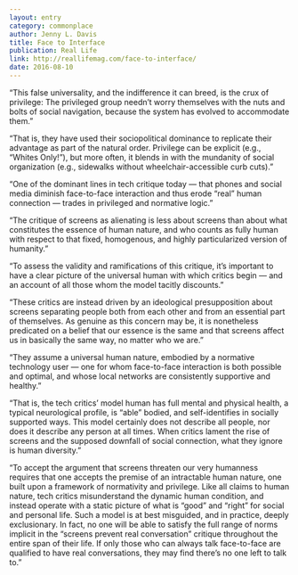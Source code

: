 ```yaml
---
layout: entry
category: commonplace
author: Jenny L. Davis
title: Face to Interface
publication: Real Life
link: http://reallifemag.com/face-to-interface/
date: 2016-08-10
---
```


“This false universality, and the indifference it can breed, is the crux of privilege: The privileged group needn’t worry themselves with the nuts and bolts of social navigation, because the system has evolved to accommodate them.”

“That is, they have used their sociopolitical dominance to replicate their advantage as part of the natural order. Privilege can be explicit (e.g., “Whites Only!”), but more often, it blends in with the mundanity of social organization (e.g., sidewalks without wheelchair-accessible curb cuts).”

“One of the dominant lines in tech critique today — that phones and social media diminish face-to-face interaction and thus erode “real” human connection — trades in privileged and normative logic.”

“The critique of screens as alienating is less about screens than about what constitutes the essence of human nature, and who counts as fully human with respect to that fixed, homogenous, and highly particularized version of humanity.”

“To assess the validity and ramifications of this critique, it’s important to have a clear picture of the universal human with which critics begin — and an account of all those whom the model tacitly discounts.”

“These critics are instead driven by an ideological presupposition about screens separating people both from each other and from an essential part of themselves. As genuine as this concern may be, it is nonetheless predicated on a belief that our essence is the same and that screens affect us in basically the same way, no matter who we are.”

“They assume a universal human nature, embodied by a normative technology user — one for whom face-to-face interaction is both possible and optimal, and whose local networks are consistently supportive and healthy.”

“That is, the tech critics’ model human has full mental and physical health, a typical neurological profile, is “able” bodied, and self-identifies in socially supported ways. This model certainly does not describe all people, nor does it describe any person at all times. When critics lament the rise of screens and the supposed downfall of social connection, what they ignore is human diversity.”

“To accept the argument that screens threaten our very humanness requires that one accepts the premise of an intractable human nature, one built upon a framework of normativity and privilege. Like all claims to human nature, tech critics misunderstand the dynamic human condition, and instead operate with a static picture of what is “good” and “right” for social and personal life. Such a model is at best misguided, and in practice, deeply exclusionary. In fact, no one will be able to satisfy the full range of norms implicit in the “screens prevent real conversation” critique throughout the entire span of their life. If only those who can always talk face-to-face are qualified to have real conversations, they may find there’s no one left to talk to.”
